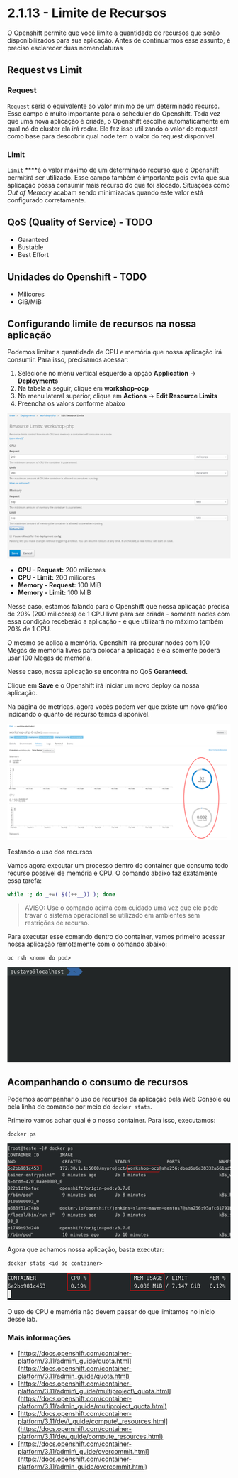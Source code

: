 # 2.1.13 - Limite de Recursos

O Openshift permite que você limite a quantidade de recursos que serão disponibilizados para sua aplicação. Antes de continuarmos esse assunto, é preciso esclarecer duas nomenclaturas

## Request vs Limit

### **Request**

`Request` seria o equivalente ao valor mínimo de um determinado recurso. Esse campo é muito importante para o scheduler do Openshift. Toda vez que uma nova aplicação é criada, o Openshift escolhe automaticamente em qual nó do cluster ela irá rodar. Ele faz isso utilizando o valor do request como base para descobrir qual node tem o valor do request disponível.

### **Limit**

`Limit` ****é o valor máximo de um determinado recurso que o Openshift permitirá ser utilizado. Esse campo também é importante pois evita que sua aplicação possa consumir mais recurso do que foi alocado. Situações como _Out of Memory_ acabam sendo minimizadas quando este valor está configurado corretamente.

## QoS \(Quality of Service\) - TODO

* Garanteed
* Bustable
* Best Effort

## Unidades do Openshift - TODO

* Milicores
* GiB/MiB

## Configurando limite de recursos na nossa aplicação

Podemos limitar a quantidade de CPU e memória que nossa aplicação irá consumir. Para isso, precisamos acessar:

1. Selecione no menu vertical esquerdo a opção **Application** -&gt; **Deployments**
2. Na tabela a seguir, clique em **workshop-ocp**
3. No menu lateral superior, clique em **Actions** -&gt; **Edit Resource Limits**
4. Preencha os valors conforme abaixo

![](../../.gitbook/assets/selection_030-1.png)

* **CPU - Request:** 200 milicores
* **CPU - Limit:** 200 milicores
* **Memory - Request:** 100 MiB
* **Memory - Limit:** 100 MiB

Nesse caso, estamos falando para o Openshift que nossa aplicação precisa de 20% \(200 milicores\) de 1 CPU livre para ser criada - somente nodes com essa condição receberão a aplicação - e que utilizará no máximo também 20% de 1 CPU.

O mesmo se aplica a memória. Openshift irá procurar nodes com 100 Megas de memória livres para colocar a aplicação e ela somente poderá usar 100 Megas de memória.

Nesse caso, nossa aplicação se encontra no QoS **Garanteed.** 

Clique em **Save** e o Openshift irá iniciar um novo deploy da nossa aplicação.

Na página de metricas, agora vocês podem ver que existe um novo gráfico indicando o quanto de recurso temos disponível.

![](../../.gitbook/assets/selection_031-1.png)

Testando o uso dos recursos

Vamos agora executar um processo dentro do container que consuma todo recurso possível de memória e CPU. O comando abaixo faz exatamente essa tarefa:

```bash
while :; do _+=( $((++__)) ); done
```

> AVISO: Use o comando acima com cuidado uma vez que ele pode travar o sistema operacional se utilizado em ambientes sem restrições de recurso.

Para executar esse comando dentro do container, vamos primeiro acessar nossa aplicação remotamente com o comando abaixo:

```text
oc rsh <nome do pod>
```

![](../../.gitbook/assets/quota-1.gif)

## Acompanhando o consumo de recursos

Podemos acompanhar o uso de recursos da aplicação pela Web Console ou pela linha de comando por meio do `docker stats`.

Primeiro vamos achar qual é o nosso container. Para isso, executamos:

```text
docker ps
```

![](../../.gitbook/assets/selection_294.png)

Agora que achamos nossa aplicação, basta executar:

```text
docker stats <id do container>
```

![](../../.gitbook/assets/selection_295-1.png)

O uso de CPU e memória não devem passar do que limitamos no início desse lab.

### Mais informações

* [https://docs.openshift.com/container-platform/3.11/admin\_guide/quota.html](https://docs.openshift.com/container-platform/3.11/admin_guide/quota.html)
* [https://docs.openshift.com/container-platform/3.11/admin\_guide/multiproject\_quota.html](https://docs.openshift.com/container-platform/3.11/admin_guide/multiproject_quota.html)
* [https://docs.openshift.com/container-platform/3.11/dev\_guide/compute\_resources.html](https://docs.openshift.com/container-platform/3.11/dev_guide/compute_resources.html)
* [https://docs.openshift.com/container-platform/3.11/admin\_guide/overcommit.html](https://docs.openshift.com/container-platform/3.11/admin_guide/overcommit.html)

